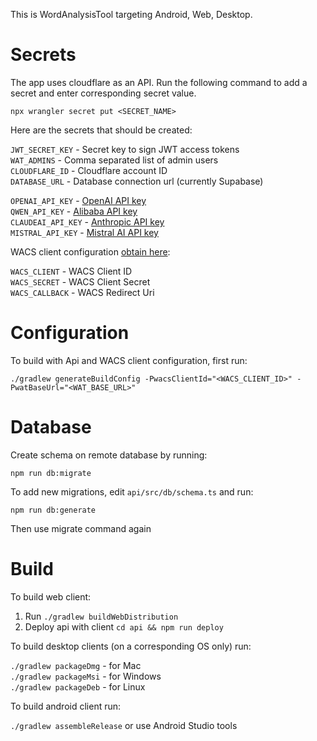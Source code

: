 This is WordAnalysisTool targeting Android, Web, Desktop.

# Secrets

The app uses cloudflare as an API. Run the following command to add a secret and enter corresponding secret value.

`npx wrangler secret put <SECRET_NAME>`

Here are the secrets that should be created:

`JWT_SECRET_KEY` - Secret key to sign JWT access tokens  
`WAT_ADMINS` - Comma separated list of admin users  
`CLOUDFLARE_ID` - Cloudflare account ID  
`DATABASE_URL` - Database connection url (currently Supabase)

`OPENAI_API_KEY` - [OpenAI API key](https://platform.openai.com)  
`QWEN_API_KEY` - [Alibaba API key](https://home.console.alibabacloud.com)  
`CLAUDEAI_API_KEY` - [Anthropic API key](https://console.anthropic.com)  
`MISTRAL_API_KEY` - [Mistral AI API key](https://console.mistral.ai)

WACS client configuration [obtain here](https://content.bibletranslationtools.org/user/settings/applications):

`WACS_CLIENT` - WACS Client ID  
`WACS_SECRET` - WACS Client Secret  
`WACS_CALLBACK` - WACS Redirect Uri

# Configuration

To build with Api and WACS client configuration, first run:

`./gradlew generateBuildConfig -PwacsClientId="<WACS_CLIENT_ID>" -PwatBaseUrl="<WAT_BASE_URL>"`

# Database

Create schema on remote database by running:

`npm run db:migrate`

To add new migrations, edit `api/src/db/schema.ts` and run:

`npm run db:generate`

Then use migrate command again

# Build

To build web client:

1. Run `./gradlew buildWebDistribution`
2. Deploy api with client `cd api && npm run deploy`

To build desktop clients (on a corresponding OS only) run:

`./gradlew packageDmg` - for Mac  
`./gradlew packageMsi` - for Windows  
`./gradlew packageDeb` - for Linux

To build android client run:

`./gradlew assembleRelease` or use Android Studio tools
